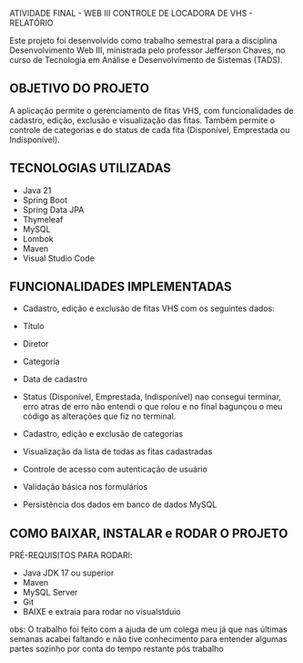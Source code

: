 ATIVIDADE FINAL - WEB III
CONTROLE DE LOCADORA DE VHS - RELATÓRIO

Este projeto foi desenvolvido como trabalho semestral para a disciplina Desenvolvimento Web III, ministrada pelo professor Jefferson Chaves, no curso de Tecnologia em Análise e Desenvolvimento de Sistemas (TADS).

OBJETIVO DO PROJETO
--------------------
A aplicação permite o gerenciamento de fitas VHS, com funcionalidades de cadastro, edição, exclusão e visualização das fitas. Também permite o controle de categorias e do status de cada fita (Disponível, Emprestada ou Indisponível).

TECNOLOGIAS UTILIZADAS
-----------------------
- Java 21
- Spring Boot
- Spring Data JPA
- Thymeleaf
- MySQL
- Lombok
- Maven
- Visual Studio Code

FUNCIONALIDADES IMPLEMENTADAS
------------------------------
- Cadastro, edição e exclusão de fitas VHS com os seguintes dados:
- Título
- Diretor
- Categoria
- Data de cadastro
- Status (Disponível, Emprestada, Indisponível) nao consegui terminar, erro atras de erro não entendi o que rolou e no final bagunçou o meu código as alterações que fiz no terminal.

- Cadastro, edição e exclusão de categorias
- Visualização da lista de todas as fitas cadastradas
- Controle de acesso com autenticação de usuário
- Validação básica nos formulários
- Persistência dos dados em banco de dados MySQL

COMO BAIXAR, INSTALAR e RODAR O PROJETO
---------------------------------
PRÉ-REQUISITOS PARA RODARl:
- Java JDK 17 ou superior
- Maven
- MySQL Server
- Git
- BAIXE e extraia para rodar no visualstduio

obs: O trabalho foi feito com a ajuda de um colega meu já que nas últimas semanas acabei faltando e não tive conhecimento para entender algumas partes sozinho por conta do tempo restante pós trabalho
